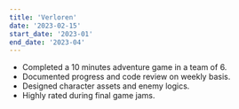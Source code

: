 ```yaml
---
title: 'Verloren'
date: '2023-02-15'
start_date: '2023-01'
end_date: '2023-04'
---
```


- Completed a 10 minutes adventure game in a team of 6.
- Documented progress and code review on weekly basis.
- Designed character assets and enemy logics.
- Highly rated during final game jams.
